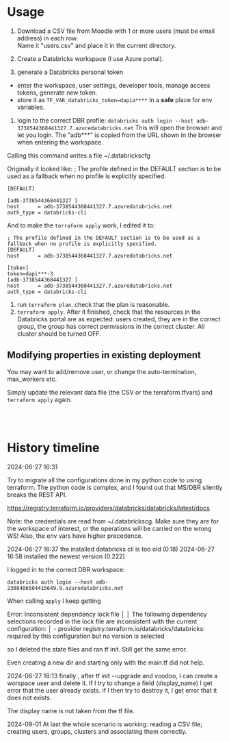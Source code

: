 
# Usage

1. Download a CSV file from Moodle with 1 or more users (must be email address) in each row.<br>
Name it "users.csv" and place it in the current directory.<br>

1. Create a Databricks workspace (I use Azure portal).
1. generate a Databricks personal token
  - enter the workspace, user settings,  developer tools, manage access tokens, generate new token.
  - store it as  `TF_VAR_databricks_token=dapia****` in a **safe** place for env variables.

1. login to the correct DBR profile:
  `databricks auth login --host adb-3738544368441327.7.azuredatabricks.net`
  This will open the browser and let you login.
  The "adb***" is copied from the URL shown in the browser when entering the workspace.

  Calling this command writes a file ~/.databrickscfg

Originally it looked like:
; The profile defined in the DEFAULT section is to be used as a fallback when no profile is explicitly specified.

```
[DEFAULT]

[adb-3738544368441327 ]
host      = adb-3738544368441327.7.azuredatabricks.net
auth_type = databricks-cli
```

And to make the `terraform apply` work, I edited it to:
```
; The profile defined in the DEFAULT section is to be used as a fallback when no profile is explicitly specified.
[DEFAULT]
host      = adb-3738544368441327.7.azuredatabricks.net

[token]
token=dapi***-3
[adb-3738544368441327 ]
host      = adb-3738544368441327.7.azuredatabricks.net
auth_type = databricks-cli
```
1. run `terraform plan`. check that the plan is reasonable.
1. `terraform apply`. After it finished, check that the resources in the Databricks portal are as expected: users created, they are in the correct group, the group has correct permissions in the correct cluster. All cluster should be turned OFF.


## Modifying properties in existing deployment
You may want to add/remove user, or change the auto-termination, max_workers etc.

Simply update the relevant data file (the CSV or the terraform.tfvars) and `terraform apply` again.


<br><br>

# History timeline
2024-06-27 16:31

Try to migrate all the configurations done in my python code to using terraform.
The python code is complex, and I found out that MS/DBR silently breaks the REST API.

https://registry.terraform.io/providers/databricks/databricks/latest/docs

 Note: the credentials are read from ~/.databrickscg. Make sure they are for the workspace of interest, or the operations will be carried on the wrong WS! Also, the env vars have higher precedence.

2024-06-27 16:37 the installed databricks cli is too old (0.18)
2024-06-27 16:58 installed the newest version (0.222)

I logged in to the correct DBR workspace:

`databricks auth login --host adb-2308486504415649.9.azuredatabricks.net`

When calling `apply` I keep getting

Error: Inconsistent dependency lock file
│ 
│ The following dependency selections recorded in the lock file are inconsistent with the current configuration:
│   - provider registry.terraform.io/databricks/databricks: required by this configuration but no version is selected

so I deleted the state files and ran tf init. Still get the same error.

Even creating a new dir and starting only with the main.tf did not help.


2024-06-27 18:13 finally , after tf init --upgrade and voodoo, I can create a worspace user and delete it. 
If I try to change a field (display_name) I get error that the user already exists. if I then try to destroy it, I get error that it does not exists.

The display name is not taken from the tf file.

2024-09-01 
At last the whole scenario is working: reading a CSV file; creating users, groups, clusters and associating them correctly.



